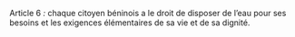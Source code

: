 Article 6 _:_ chaque citoyen béninois a le droit de disposer de l’eau pour ses besoins et les exigences élémentaires de sa vie et de sa dignité.